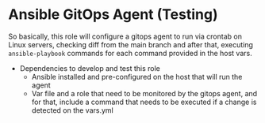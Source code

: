 # **Ansible GitOps Agent (Testing)** 

So basically, this role will configure a gitops agent to run via crontab on Linux servers, checking diff from the main branch and after that, executing `ansible-playbook` commands for each command provided in the host vars.

- Dependencies to develop and test this role
  - Ansible installed and pre-configured on the host that will run the agent
  - Var file and a role that need to be monitored by the gitops agent, and for that, include a command that needs to be executed if a change is detected on the vars.yml
